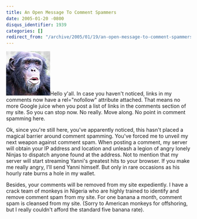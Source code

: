```yaml
---
title: An Open Message To Comment Spammers
date: 2005-01-20 -0800
disqus_identifier: 1939
categories: []
redirect_from: "/archive/2005/01/19/an-open-message-to-comment-spammers.aspx/"
---
```


![Monkey](/images/MonkeyJoel.jpg)Hello y'all. In case you haven't
noticed, links in my comments now have a rel="nofollow" attribute
attached. That means no more Google juice when you post a list of links
in the comments section of my site. So you can stop now. No really. Move
along. No point in comment spamming here.

Ok, since you're still here, you've apparently noticed, this hasn't
placed a magical barrier around comment spamming. You've forced me to
unveil my next weapon against comment spam. When posting a comment, my
server will obtain your IP address and location and unleash a legion of
angry lonely Ninjas to dispatch anyone found at the address. Not to
mention that my server will start streaming Yanni's greatest hits to
your browser. If you make me really angry, I'll send Yanni himself. But
only in rare occasions as his hourly rate burns a hole in my wallet.

Besides, your comments will be removed from my site expediently. I have
a crack team of monkeys in Nigeria who are highly trained to identify
and remove comment spam from my site. For one banana a month, comment
spam is cleansed from my site. (Sorry to American monkeys for
offshoring, but I really couldn't afford the standard five banana rate).

